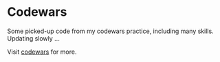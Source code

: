 # Codewars

Some picked-up code from my codewars practice, including many skills.
Updating slowly ...

Visit [codewars](http://www.codewars.com/r/Wkv56w) for more.
